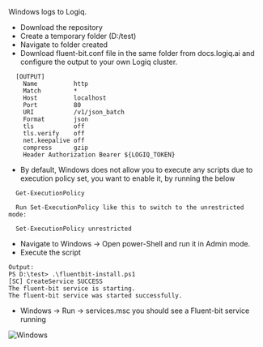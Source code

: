 Windows logs to Logiq.

- Download the repository
- Create a temporary folder (D:/test)
- Navigate to folder created
- Download fluent-bit.conf file in the same folder from docs.logiq.ai and configure the output to your own Logiq cluster.
```
  [OUTPUT]
    Name          http
    Match         *
    Host          localhost
    Port          80
    URI           /v1/json_batch
    Format        json
    tls           off
    tls.verify    off
    net.keepalive off
    compress      gzip
    Header Authorization Bearer ${LOGIQ_TOKEN}
```
- By default, Windows does not allow you to execute any scripts due to execution policy set, you want to enable it, by running the below
```
  Get-ExecutionPolicy

  Run Set-ExecutionPolicy like this to switch to the unrestricted mode:

  Set-ExecutionPolicy unrestricted
```
- Navigate to Windows -> Open power-Shell and run it in Admin mode.
- Execute the script 
 ```
 Output:
 PS D:\test> .\fluentbit-install.ps1
 [SC] CreateService SUCCESS
 The fluent-bit service is starting.
 The fluent-bit service was started successfully.
```

-  Windows -> Run -> services.msc  you should see a Fluent-bit service running

![Windows](https://user-images.githubusercontent.com/67860971/132339749-43cd8404-ba6a-412e-911a-00b1b9e07fd5.png)
